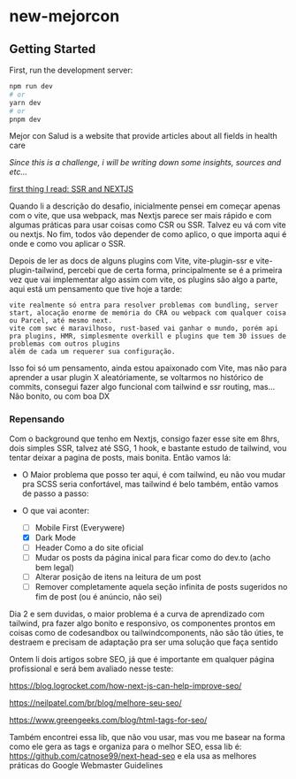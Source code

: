 # new-mejorcon

## Getting Started

First, run the development server:

```bash
npm run dev
# or
yarn dev
# or
pnpm dev
```

Mejor con Salud is a website that provide articles about all fields in health care

*Since this is a challenge, i will be writing down some insights, sources and etc...*

[first thing I read: SSR and NEXTJS](https://webera.blog/next-js-conceitos-de-ssr-e-roteamento-b%C3%A1sico-d22b32bdc0bf)

Quando li a descrição do desafio, inicialmente pensei em começar apenas com o vite, que usa webpack, mas Nextjs parece ser mais rápido e com algumas práticas para usar coisas como CSR ou SSR. Talvez eu vá com vite ou nextjs.
No fim, todos vão depender de como aplico, o que importa aqui é onde e como vou aplicar o SSR.

Depois de ler as docs de alguns plugins com Vite, vite-plugin-ssr e vite-plugin-tailwind, percebi que de certa forma, principalmente se é a primeira vez que vai implementar algo assim com vite, os plugins são algo a parte, aqui está um pensamento que tive hoje a tarde:

    vite realmente só entra para resolver problemas com bundling, server start, alocação enorme de memória do CRA ou webpack com qualquer coisa ou Parcel, até mesmo next.
    vite com swc é maravilhoso, rust-based vai ganhar o mundo, porém api pra plugins, HMR, simplesmente overkill e plugins que tem 30 issues de problemas com outros plugins
    além de cada um requerer sua configuração.

Isso foi só um pensamento, ainda estou apaixonado com Vite, mas não para aprender a usar plugin X aleatóriamente, se voltarmos no histórico de commits, consegui fazer algo funcional com tailwind e ssr routing, mas... Não bonito, ou com boa DX


### Repensando

Com o background que tenho em Nextjs, consigo fazer esse site em 8hrs, dois simples SSR, talvez até SSG, 1 hook, e bastante estudo de tailwind, vou tentar deixar a pagina de posts, mais bonita.
Então vamos lá:

- O Maior problema que posso ter aqui, é com tailwind, eu não vou mudar pra SCSS seria confortável, mas tailwind é belo também, então vamos de passo a passo:

- O que vai aconter:
  - [ ] Mobile First (Everywere)
  - [x] Dark Mode
  - [ ] Header Como a do site oficial
  - [ ] Mudar os posts da página inical para ficar como do dev.to (acho bem legal)
  - [ ] Alterar posição de itens na leitura de um post
  - [ ] Remover completamente aquela seção infinita de posts sugeridos no fim de post (ou é anúncio, não sei)

Dia 2 e sem duvidas, o maior problema é a curva de aprendizado com tailwind, pra fazer algo bonito e responsivo, os componentes prontos em coisas como de codesandbox ou tailwindcomponents, não são tão úties, te destraem e precisam de adaptação pra ser uma solução que faça sentido

Ontem li dois artigos sobre SEO, já que é importante em qualquer página profissional e será bem avaliado nesse teste:

https://blog.logrocket.com/how-next-js-can-help-improve-seo/

https://neilpatel.com/br/blog/melhore-seu-seo/

https://www.greengeeks.com/blog/html-tags-for-seo/

Também encontrei essa lib, que não vou usar, mas vou me basear na forma como ele gera as tags e organiza para o melhor SEO, essa lib é: https://github.com/catnose99/next-head-seo
e ela usa as melhores práticas do Google Webmaster Guidelines
